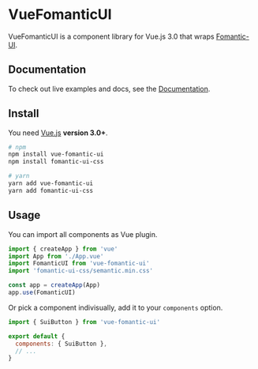 # VueFomanticUI

VueFomanticUI is a component library for Vue.js 3.0 that wraps [Fomantic-UI](https://fomantic-ui.com/).

## Documentation

To check out live examples and docs, see the [Documentation](https://nightswinger.github.io/vue-fomantic-ui/).

## Install

You need [Vue.js](https://v3.vuejs.org/) **version 3.0+**.

```bash
# npm
npm install vue-fomantic-ui
npm install fomantic-ui-css
```

```bash
# yarn
yarn add vue-fomantic-ui
yarn add fomantic-ui-css
```

## Usage

You can import all components as Vue plugin.

```js
import { createApp } from 'vue'
import App from './App.vue'
import FomanticUI from 'vue-fomantic-ui'
import 'fomantic-ui-css/semantic.min.css'

const app = createApp(App)
app.use(FomanticUI)
```

Or pick a component indivisually, add it to your `components` option.

```js
import { SuiButton } from 'vue-fomantic-ui'

export default {
  components: { SuiButton },
  // ...
}
```
